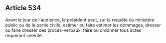 Article 534
----
Avant le jour de l'audience, le président peut, sur la requête du ministère
public ou de la partie civile, estimer ou faire estimer les dommages, dresser ou
faire dresser des procès-verbaux, faire ou ordonner tous actes requérant
célérité.
